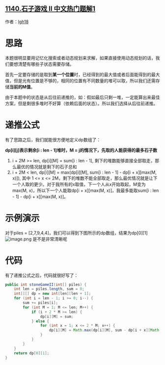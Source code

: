 ## [1140.石子游戏 II 中文热门题解1](https://leetcode.cn/problems/stone-game-ii/solutions/100000/java-dong-tai-gui-hua-qing-xi-yi-dong-17xing-by-lg)

作者：[lgh18](https://leetcode.cn/u/lgh18)

# 思路
本题很明显要用记忆化搜索或者动态规划来求解，如果直接使用动态规划的话，我们要想清楚有哪些子状态需要存储。

首先一定要存储的是取到**某一个位置**时，已经得到的最大值或者后面能得到的最大值，但是光有位置是不够的，相同的位置有不同数量的堆可以取，所以我们还需存储**当前的M值**。

由于本题中的状态是从后往前递推的，如：假如最后只剩一堆，一定能算出来最佳方案，但是剩很多堆时不好算（依赖后面的状态）。所以我们选择从后往前递推。

# 递推公式
有了思路之后，我们就能很方便地定义dp数组了：

**dp[i][j]表示剩余[i : len - 1]堆时，M = j的情况下，先取的人能获得的最多石子数**

1. i + 2M >= len, dp[i][M] = sum[i : len - 1], 剩下的堆数能够直接全部取走，那么最优的情况就是剩下的石子总和
2. i + 2M < len, dp[i][M] = max(dp[i][M], sum[i : len - 1] - dp[i + x][max(M, x)]), 其中 1 <= x <= 2M，剩下的堆数不能全部取走，那么最优情况就是让下一个人取的更少。对于我所有的x取值，下一个人从x开始取起，M变为max(M, x)，所以下一个人能取dp[i + x][max(M, x)]，我最多能取sum[i : len - 1] - dp[i + x][max(M, x)]。

# 示例演示
对于piles = [2,7,9,4,4]，我们可以得到下图所示的dp数组，结果为dp[0][1]
![image.png](https://pic.leetcode-cn.com/27f0f8e5f8fb09bad12163e6bd3cfa22300144a626032199e29b8c66d37fb615-image.png)
是不是非常清晰呢

# 代码
有了递推公式之后，代码就很好写了：
```java []
public int stoneGameII(int[] piles) {
    int len = piles.length, sum = 0;
    int[][] dp = new int[len][len + 1];
    for (int i = len - 1; i >= 0; i--) {
        sum += piles[i];
        for (int M = 1; M <= len; M++) {
            if (i + 2 * M >= len) {
                dp[i][M] = sum;
            } else {
                for (int x = 1; x <= 2 * M; x++) {
                    dp[i][M] = Math.max(dp[i][M], sum - dp[i + x][Math.max(M, x)]);
                }
            }
        }
    }
    return dp[0][1];
}
```


